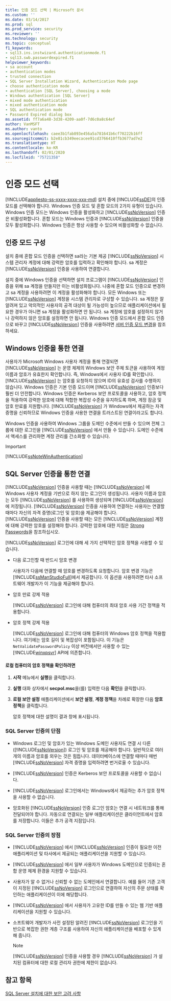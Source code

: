 ```yaml
---
title: 인증 모드 선택 | Microsoft 문서
ms.custom: ''
ms.date: 03/14/2017
ms.prod: sql
ms.prod_service: security
ms.reviewer: ''
ms.technology: security
ms.topic: conceptual
f1_keywords:
- sql13.ins.instwizard.authenticationmode.f1
- sql13.swb.passwordexpired.f1
helpviewer_keywords:
- sa account
- authentication modes
- trusted connection
- SQL Server Installation Wizard, Authentication Mode page
- choose authentication mode
- authentication [SQL Server], choosing a mode
- Windows authentication [SQL Server]
- mixed mode authentication
- mixed authentication mode
- SQL authentication mode
- Password Expired dialog box
ms.assetid: ff7a6a48-3d38-4209-aa0f-7d6c0a8c64ef
author: VanMSFT
ms.author: vanto
ms.openlocfilehash: caee3b1fab893e456a5a781641b6cf70222b16ff
ms.sourcegitcommit: b2e81cb349eecacee91cd3766410ffb3677ad7e2
ms.translationtype: HT
ms.contentlocale: ko-KR
ms.lasthandoff: 02/01/2020
ms.locfileid: "75721358"
---
```

# <a name="choose-an-authentication-mode"></a>인증 모드 선택
[!INCLUDE[appliesto-ss-xxxx-xxxx-xxx-md](../../includes/appliesto-ss-xxxx-xxxx-xxx-md.md)]
  설치 중에 [!INCLUDE[ssDE](../../includes/ssde-md.md)]의 인증 모드를 선택해야 합니다. Windows 인증 모드 및 혼합 모드의 2가지 유형이 있습니다. Windows 인증 모드는 Windows 인증을 활성화하고 [!INCLUDE[ssNoVersion](../../includes/ssnoversion-md.md)] 인증은 비활성화합니다. 혼합 모드는 Windows 인증과 [!INCLUDE[ssNoVersion](../../includes/ssnoversion-md.md)] 인증을 모두 활성화합니다. Windows 인증은 항상 사용할 수 있으며 비활성화할 수 없습니다.  
  
## <a name="configuring-the-authentication-mode"></a>인증 모드 구성  
 설치 중에 혼합 모드 인증을 선택하면 sa라는 기본 제공 [!INCLUDE[ssNoVersion](../../includes/ssnoversion-md.md)] 시스템 관리자 계정에 대해 강력한 암호를 입력하고 확인해야 합니다. sa 계정은 [!INCLUDE[ssNoVersion](../../includes/ssnoversion-md.md)] 인증을 사용하여 연결합니다.  
  
 설치 중에 Windows 인증을 선택하면 설치 프로그램이 [!INCLUDE[ssNoVersion](../../includes/ssnoversion-md.md)] 인증을 위해 sa 계정을 만들지만 이는 비활성화됩니다. 나중에 혼합 모드 인증으로 변경하고 sa 계정을 사용하려면 이 계정을 활성화해야 합니다. 모든 Windows 또는 [!INCLUDE[ssNoVersion](../../includes/ssnoversion-md.md)] 계정을 시스템 관리자로 구성할 수 있습니다. sa 계정은 잘 알려져 있고 악의적인 사용자의 공격 대상이 될 가능성이 높으므로 애플리케이션에서 필요한 경우가 아니면 sa 계정을 활성화하면 안 됩니다. sa 계정에 암호를 설정하지 않거나 강력하지 않은 암호를 설정하면 안 됩니다. Windows 인증 모드에서 혼합 모드 인증으로 바꾸고 [!INCLUDE[ssNoVersion](../../includes/ssnoversion-md.md)] 인증을 사용하려면 [서버 인증 모드 변경](../../database-engine/configure-windows/change-server-authentication-mode.md)을 참조하세요.  
  
## <a name="connecting-through-windows-authentication"></a>Windows 인증을 통한 연결  
 사용자가 Microsoft Windows 사용자 계정을 통해 연결되면 [!INCLUDE[ssNoVersion](../../includes/ssnoversion-md.md)] 는 운영 체제의 Windows 보안 주체 토큰을 사용하여 계정 이름과 암호가 유효한지 확인합니다. 즉, Windows에서 사용자 ID를 확인합니다. [!INCLUDE[ssNoVersion](../../includes/ssnoversion-md.md)] 는 암호를 요청하지 않으며 ID의 유효성 검사를 수행하지 않습니다. Windows 인증은 기본 인증 모드이며 [!INCLUDE[ssNoVersion](../../includes/ssnoversion-md.md)] 인증보다 훨씬 더 안전합니다. Windows 인증은 Kerberos 보안 프로토콜을 사용하고, 암호 정책을 적용하여 강력한 암호에 대해 적합한 복잡성 수준을 유지하도록 하며, 계정 잠금 및 암호 만료를 지원합니다. [!INCLUDE[ssNoVersion](../../includes/ssnoversion-md.md)] 가 Windows에서 제공하는 자격 증명을 신뢰하므로 Windows 인증을 사용한 연결을 트러스트된 연결이라고도 합니다.  
  
 Windows 인증을 사용하여 Windows 그룹을 도메인 수준에서 만들 수 있으며 전체 그룹에 대한 로그인을 [!INCLUDE[ssNoVersion](../../includes/ssnoversion-md.md)] 에서 만들 수 있습니다. 도메인 수준에서 액세스를 관리하면 계정 관리를 간소화할 수 있습니다.  
  
> [!IMPORTANT]  
>  [!INCLUDE[ssNoteWinAuthentication](../../includes/ssnotewinauthentication-md.md)]  
  
## <a name="connecting-through-sql-server-authentication"></a>SQL Server 인증을 통한 연결  
 [!INCLUDE[ssNoVersion](../../includes/ssnoversion-md.md)] 인증을 사용할 때는 [!INCLUDE[ssNoVersion](../../includes/ssnoversion-md.md)] 에 Windows 사용자 계정을 기반으로 하지 않는 로그인이 생성됩니다. 사용자 이름과 암호는 모두 [!INCLUDE[ssNoVersion](../../includes/ssnoversion-md.md)] 를 사용하여 생성되며 [!INCLUDE[ssNoVersion](../../includes/ssnoversion-md.md)]에 저장됩니다. [!INCLUDE[ssNoVersion](../../includes/ssnoversion-md.md)] 인증을 사용하여 연결하는 사용자는 연결할 때마다 자신의 자격 증명(로그인 및 암호)을 제공해야 합니다. [!INCLUDE[ssNoVersion](../../includes/ssnoversion-md.md)] 인증을 사용할 때는 모든 [!INCLUDE[ssNoVersion](../../includes/ssnoversion-md.md)] 계정에 대해 강력한 암호를 설정해야 합니다. 강력한 암호에 대한 지침은 [Strong Passwords](../../relational-databases/security/strong-passwords.md)을 참조하십시오.  
  
 [!INCLUDE[ssNoVersion](../../includes/ssnoversion-md.md)] 로그인에 대해 세 가지 선택적인 암호 정책을 사용할 수 있습니다.  
  
-   다음 로그인할 때 반드시 암호 변경  
  
     사용자가 다음에 연결할 때 암호를 변경하도록 요청합니다. 암호 변경 기능은 [!INCLUDE[ssManStudioFull](../../includes/ssmanstudiofull-md.md)]에서 제공합니다. 이 옵션을 사용하려면 타사 소프트웨어 개발자가 이 기능을 제공해야 합니다.  
  
-   암호 만료 강제 적용  
  
     [!INCLUDE[ssNoVersion](../../includes/ssnoversion-md.md)] 로그인에 대해 컴퓨터의 최대 암호 사용 기간 정책을 적용합니다.  
  
-   암호 정책 강제 적용  
  
     [!INCLUDE[ssNoVersion](../../includes/ssnoversion-md.md)] 로그인에 대해 컴퓨터의 Windows 암호 정책을 적용합니다. 여기에는 암호 길이 및 복잡성이 포함됩니다. 이 기능은 `NetValidatePasswordPolicy` 이상 버전에서만 사용할 수 있는 [!INCLUDE[winxpsvr](../../includes/winxpsvr-md.md)] API에 의존합니다.  
  
#### <a name="to-determine-the-password-policies-of-the-local-computer"></a>로컬 컴퓨터의 암호 정책을 확인하려면  
  
1.  **시작** 메뉴에서 **실행**을 클릭합니다.  
  
2.  **실행** 대화 상자에서 **secpol.msc**을(를) 입력한 다음 **확인**을 클릭합니다.  
  
3.  **로컬 보안 설정** 애플리케이션에서 **보안 설정**, **계정 정책**을 차례로 확장한 다음 **암호 정책**을 클릭합니다.  

     암호 정책에 대한 설명이 결과 창에 표시됩니다.  
  
### <a name="disadvantages-of-sql-server-authentication"></a>SQL Server 인증의 단점  
  
-   Windows 로그인 및 암호가 있는 Windows 도메인 사용자도 연결 시 다른([!INCLUDE[ssNoVersion](../../includes/ssnoversion-md.md)]) 로그인 및 암호를 제공해야 합니다. 일반적으로 여러 개의 이름과 암호를 외우는 것은 힘듭니다. 데이터베이스에 연결할 때마다 매번 [!INCLUDE[ssNoVersion](../../includes/ssnoversion-md.md)] 자격 증명을 입력하려면 번거로울 수 있습니다.  
  
-   [!INCLUDE[ssNoVersion](../../includes/ssnoversion-md.md)] 인증은 Kerberos 보안 프로토콜을 사용할 수 없습니다.  
  
-   [!INCLUDE[ssNoVersion](../../includes/ssnoversion-md.md)] 로그인에서는 Windows에서 제공하는 추가 암호 정책을 사용할 수 없습니다.  
  
-   암호화된 [!INCLUDE[ssNoVersion](../../includes/ssnoversion-md.md)] 인증 로그인 암호는 연결 시 네트워크를 통해 전달되어야 합니다. 자동으로 연결되는 일부 애플리케이션은 클라이언트에서 암호를 저장합니다. 이들은 추가 공격 지점입니다.  
  
### <a name="advantages-of-sql-server-authentication"></a>SQL Server 인증의 장점  
  
-   [!INCLUDE[ssNoVersion](../../includes/ssnoversion-md.md)] 에서 [!INCLUDE[ssNoVersion](../../includes/ssnoversion-md.md)] 인증이 필요한 이전 애플리케이션 및 타사에서 제공되는 애플리케이션을 지원할 수 있습니다.  
  
-   [!INCLUDE[ssNoVersion](../../includes/ssnoversion-md.md)] 에서 일부 사용자가 Windows 도메인으로 인증되는 혼합 운영 체제 환경을 지원할 수 있습니다.  
  
-   사용자가 알 수 없거나 신뢰할 수 없는 도메인에서 연결합니다. 예를 들어 기존 고객이 지정된 [!INCLUDE[ssNoVersion](../../includes/ssnoversion-md.md)] 로그인으로 연결하여 자신의 주문 상태를 확인하는 애플리케이션이 이에 해당합니다.  
  
-   [!INCLUDE[ssNoVersion](../../includes/ssnoversion-md.md)] 에서 사용자가 고유한 ID를 만들 수 있는 웹 기반 애플리케이션을 지원할 수 있습니다.  
  
-   소프트웨어 개발자가 사전 설정된 알려진 [!INCLUDE[ssNoVersion](../../includes/ssnoversion-md.md)] 로그인을 기반으로 복잡한 권한 계층 구조를 사용하여 자신의 애플리케이션을 배포할 수 있게 해 줍니다.  
  
    > [!NOTE]  
    >  [!INCLUDE[ssNoVersion](../../includes/ssnoversion-md.md)] 인증을 사용할 경우 [!INCLUDE[ssNoVersion](../../includes/ssnoversion-md.md)] 가 설치된 컴퓨터에 대한 로컬 관리자 권한에 제한이 없습니다.  
  
## <a name="see-also"></a>참고 항목  
 [SQL Server 설치에 대한 보안 고려 사항](../../sql-server/install/security-considerations-for-a-sql-server-installation.md)  
  
  
